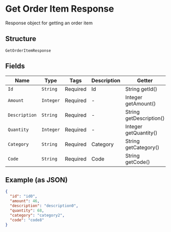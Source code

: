 
# Get Order Item Response

Response object for getting an order item

## Structure

`GetOrderItemResponse`

## Fields

| Name | Type | Tags | Description | Getter | Setter |
|  --- | --- | --- | --- | --- | --- |
| `Id` | `String` | Required | Id | String getId() | setId(String id) |
| `Amount` | `Integer` | Required | - | Integer getAmount() | setAmount(Integer amount) |
| `Description` | `String` | Required | - | String getDescription() | setDescription(String description) |
| `Quantity` | `Integer` | Required | - | Integer getQuantity() | setQuantity(Integer quantity) |
| `Category` | `String` | Required | Category | String getCategory() | setCategory(String category) |
| `Code` | `String` | Required | Code | String getCode() | setCode(String code) |

## Example (as JSON)

```json
{
  "id": "id0",
  "amount": 46,
  "description": "description0",
  "quantity": 68,
  "category": "category2",
  "code": "code8"
}
```

